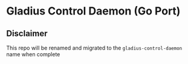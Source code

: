 # Gladius Control Daemon (Go Port)

## Disclaimer

This repo will be renamed and migrated to the `gladius-control-daemon` name when complete
